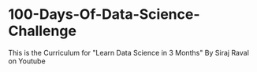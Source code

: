 # 100-Days-Of-Data-Science-Challenge
This is the Curriculum for "Learn Data Science in 3 Months" By Siraj Raval on Youtube
